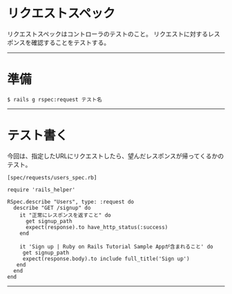 #  リクエストスペック
リクエストスペックはコントローラのテストのこと。
リクエストに対するレスポンスを確認することをテストする。
***

# 準備
~~~
$ rails g rspec:request テスト名
~~~
***

# テスト書く
今回は、指定したURLにリクエストしたら、望んだレスポンスが帰ってくるかのテスト。
~~~
[spec/requests/users_spec.rb]

require 'rails_helper'

RSpec.describe "Users", type: :request do
  describe "GET /signup" do
    it "正常にレスポンスを返すこと" do
      get signup_path
      expect(response).to have_http_status(:success)
    end
    
    it 'Sign up | Ruby on Rails Tutorial Sample Appが含まれること' do
     get signup_path
     expect(response.body).to include full_title('Sign up')
   end
  end
end
~~~
***
